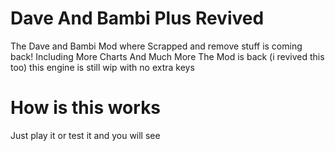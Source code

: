 # Dave And Bambi Plus Revived
The Dave and Bambi Mod where Scrapped and remove stuff is coming back!
Including More Charts And Much More
The Mod is back (i revived this too)
this engine is still wip with no extra keys

# How is this works
Just play it or test it and you will see
